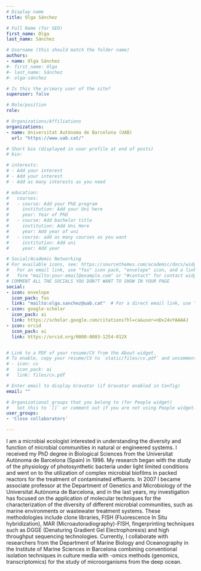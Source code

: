 ```yaml
---
# Display name
title: Olga Sánchez  

# Full Name (for SEO)
first_name: Olga
last_name: Sánchez

# Username (this should match the folder name)
authors:  
- name: Olga Sánchez
#- first_name: Olga
#- last_name: Sánchez
#- olga-sánchez  

# Is this the primary user of the site?
superuser: false  

# Role/position
role: 

# Organizations/Affiliations
organizations:  
- name: Universitat Autònoma de Barcelona (UAB)  
  url: "https://www.uab.cat/"  

# Short bio (displayed in user profile at end of posts)
# bio: 

# interests:  
# - Add your interest  
# - Add your interest  
# - Add as many interests as you need  

# education:  
#   courses:  
#   - course: Add your PhD program  
#     institution: Add your Uni here  
#     year: Year of PhD  
#   - course: Add bachelor title  
#     institution: Add Uni Here  
#     year: Add year of uni  
#   - course: add as many courses as you want  
#     institution: Add uni  
#     year: Add year  

# Social/Academic Networking
# For available icons, see: https://sourcethemes.com/academic/docs/widgets/#icons
#   For an email link, use "fas" icon pack, "envelope" icon, and a link in the
#   form "mailto:your-email@example.com" or "#contact" for contact widget.
# COMMENT ALL THE SOCIALS YOU DON?T WANT TO SHOW IN YOUR PAGE
social:
- icon: envelope
  icon_pack: fas
  link: "mailto:olga.sanchez@uab.cat"  # For a direct email link, use "mailto:test@example.org".
- icon: google-scholar
  icon_pack: ai
  link: https://scholar.google.com/citations?hl=ca&user=nDx24vYAAAAJ
- icon: orcid
  icon_pack: ai
  link: https://orcid.org/0000-0003-1254-012X


# Link to a PDF of your resume/CV from the About widget.
# To enable, copy your resume/CV to `static/files/cv.pdf` and uncomment the lines below.
# - icon: cv
#   icon_pack: ai
#   link: files/cv.pdf

# Enter email to display Gravatar (if Gravatar enabled in Config)
email: ""

# Organizational groups that you belong to (for People widget)
#   Set this to `[]` or comment out if you are not using People widget.
user_groups:   
- 'Close collaborators'  

---
```

I  am a microbial ecologist interested in understanding the diversity and function of  microbial communities in natural or engineered systems. I received my PhD degree in Biological Sciences from the Universitat Autònoma de Barcelona (Spain) in 1996. My research began with the study of the physiology of photosynthetic bacteria under light limited conditions and went on to the utilization of complex microbial biofilms in packed reactors for the treatment of contaminated effluents. In 2007 I became associate professor at the Department of Genetics and Microbiology of the Universitat Autònoma de Barcelona, and in the last years, my investigation has focused on the application of molecular techniques for the characterization of the diversity of different  microbial communities, such as marine environments or wastewater treatment systems. These methodologies include clone libraries, FISH (Fluorescence In Situ hybridization), MAR (Microautoradiography)-FISH, fingerprinting techniques such as DGGE (Denaturing Gradient Gel Electrophoresis) and high throughput sequencing technologies. Currently, I collaborate with researchers from the Department of Marine Biology and Oceanography in the Institute of Marine Sciences in Barcelona combining conventional isolation techniques in culture media with -omics methods (genomics, transcriptomics) for the study of microorganisms from the deep ocean.  

